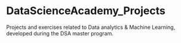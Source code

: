 # DataScienceAcademy_Projects

Projects and exercises related to Data analytics & Machine Learning, developed during the DSA master program.
